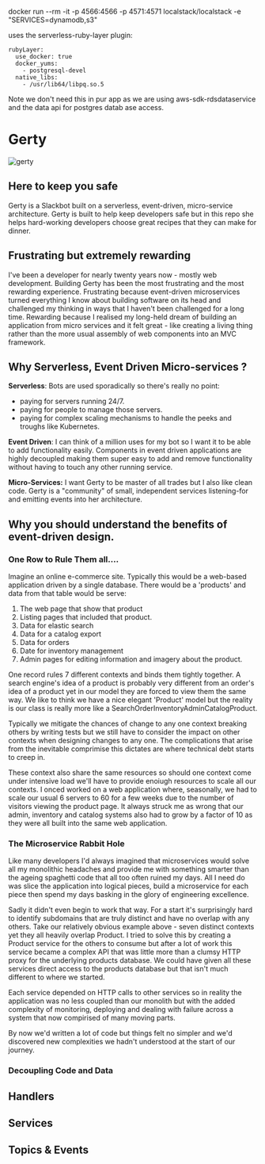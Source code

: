 docker run --rm -it -p 4566:4566 -p 4571:4571 localstack/localstack -e "SERVICES=dynamodb,s3"

uses the serverless-ruby-layer plugin:

    rubyLayer:
      use_docker: true
      docker_yums:
        - postgresql-devel
      native_libs:
        - /usr/lib64/libpq.so.5

Note we don't need this in pur app as we are using aws-sdk-rdsdataservice and the data api for postgres datab ase access.




# Gerty

![gerty](gerty.png)

## Here to keep you safe

Gerty is a Slackbot built on a serverless, event-driven, micro-service architecture. Gerty is built to help keep developers safe but in this repo she helps hard-working developers choose great recipes that they can make for dinner.

## Frustrating but extremely rewarding

I've been a developer for nearly twenty years now - mostly web development. Building Gerty has been the most frustrating and the most rewarding experience. Frustrating because event-driven microservices turned everything I know about building software on its head and challenged my thinking in ways that I haven't been challenged for a long time. Rewarding because I realised my long-held dream of building an application from micro services and it felt great - like creating a living thing rather than the more usual assembly of web components into an MVC framework.   

## Why Serverless, Event Driven Micro-services ?

**Serverless**: Bots are used sporadically so there's really no point:

* paying for servers running 24/7.
* paying for people to manage those servers.
* paying for complex scaling mechanisms to handle the peeks and troughs like Kubernetes.

**Event Driven**: I can think of a million uses for my bot so I want it to be able to add functionality easily. Components in event driven applications are highly decoupled making them super easy to add and remove functionality without having to touch any other running service.

**Micro-Services:** I want Gerty to be master of all trades but I also like clean code. Gerty is a "community" of small, independent services listening-for and emitting events into her architecture.

## Why you should understand the benefits of event-driven design.

### One Row to Rule Them all.... 

Imagine an online e-commerce site. Typically this would be a web-based application driven by a single database. There would be a 'products' and data from that table would be serve:

1. The web page that show that product 
2. Listing pages that included that product.
3. Data for elastic search
4. Data for a catalog export
5. Data for orders
6. Date for inventory management
7. Admin pages for editing information and imagery about the product.

One record rules 7 different contexts and binds them tightly together. A search engine's idea of a product is probably very different from an order's idea of a product yet in our model they are forced to view them the same way. We like to think we have a nice elegant 'Product' model but the reality is our class is really more like a SearchOrderInventoryAdminCatalogProduct.   

Typically we mitigate the chances of change to any one context breaking others by writing tests but we still have to consider the impact on other contexts when designing changes to any one. The complications that arise from the inevitable comprimise this dictates are where technical debt starts to creep in. 

These context also share the same resources so should one context come under intensive load we'll have to provide enoiugh resources to scale all our contexts. I onced worked on a web application where, seasonally, we had to scale our usual 6 servers to 60 for a few weeks due to the number of visitors viewing the product page. It always struck me as wrong that our admin, inventory and catalog systems also had to grow by a factor of 10 as they were all built into the same web application.

### The Microservice Rabbit Hole  

Like many developers I'd always imagined that microservices would solve all my monolithic headaches and provide me with something smarter than the ageing spaghetti code that all too often ruined my days. All I need do was slice the application into logical pieces, build a microservice for each piece then spend my days basking in the glory of engineering excellence.

Sadly it didn't even begin to work that way. For a start it's surprisingly hard to identify subdomains that are truly distinct and have no overlap with any others. Take our relatively obvious example above - seven distinct contexts yet they all heavily overlap Product. I tried to solve this by creating a Product service for the others to consume but after a lot of work this service became a complex API that was little more than a clumsy HTTP proxy for the underlying products database. We could have given all these services direct access to the products database but that isn't much different to where we started.

Each service depended on HTTP calls to other services so in reality the application was no less coupled than our monolith but with the added complexity of monitoring, deploying and dealing with failure across a system that now compirised of many moving parts. 

By now we'd written a lot of code but things felt no simpler and we'd discovered new complexities we hadn't understood at the start of our journey.

### Decoupling Code and Data

## Handlers

## Services

## Topics & Events







